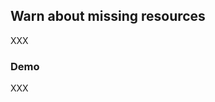 ## Warn about missing resources

<i class="fa-solid fa-minimize fa-4x"></i> <!-- .element: style="float: right;" -->

XXX

### Demo [<i class="fa fa-comment-code"></i>](https://github.com/nicholasdille/container-slides/blob/master/120_kubernetes/kyverno/validation_resources.demo "validation_resources.demo")

XXX